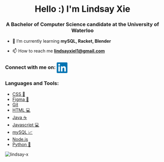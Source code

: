 <h1 align="center">Hello :) I'm Lindsay Xie</h1>
<h3 align="center">A Bachelor of Computer Science candidate at the University of Waterloo</h3>

- 🌱 I’m currently learning **mySQL, Racket, Blender**

- 📫 How to reach me **lindsayxiel1@gmail.com**

<h3 align="left"> Connect with me on:  
  <a href="https://linkedin.com/in/lindsayxie" target="blank"> <img align="center" src="https://github.com/Lindsay-X/Lindsay-X/blob/main/LinkedIn_logo_initials.png" alt="lindsayxie" height="35" width="35"/></a> 
</h3>

<h3 align="left">Languages and Tools:</h3>
<ul align="left"> 
  <li><a href="https://www.w3schools.com/css/" target="_blank" rel="noopener noreferrer"> CSS 🎨 </a></li> 
  <li><a href="https://www.figma.com/" target="_blank" rel="noopener noreferrer"> Figma 🎨 </a></li> 
  <li><a href="https://git-scm.com/" target="_blank" rel="noopener noreferrer"> Git </a></li>  
  <li><a href="https://www.w3.org/html/" target="_blank" rel="noopener noreferrer"> HTML 💻 </a></li>  
  <li><a href="https://www.java.com" target="_blank" rel="noopener noreferrer"> Java ☕️ </a></li> 
  <li><a href="https://developer.mozilla.org/en-US/docs/Web/JavaScript" target="_blank" rel="noopener noreferrer"> Javascript 💻 </a></li>  
  <li><a href="https://www.mysql.com/" target="_blank" rel="noopener noreferrer"> mySQL 📈 </a></li>  
  <li><a href="https://nodejs.org" target="_blank" rel="noopener noreferrer"> Node.js  </a></li>  
  <li><a href="https://www.python.org" target="_blank" rel="noopener noreferrer"> Python 🐍 </a></li>  
</ul>

<p><img align="center" src="https://github-readme-stats.vercel.app/api/top-langs?username=lindsay-x&show_icons=true&locale=en&layout=compact" alt="lindsay-x" /></p>
